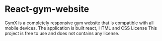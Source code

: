 # React-gym-website
GymX is a completely responsive gym website that is compatible with all mobile devices. The application is built  react,  HTML and CSS 
License
This project is free to use and does not contains any license.
